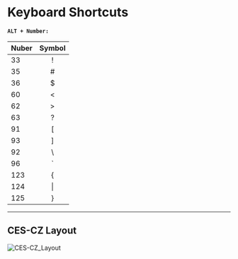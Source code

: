 # Keyboard Shortcuts

**`ALT + Number:`**

| Nuber | Symbol |
| :---- | :----: |
| 33    |   !    |
| 35    |   #    |
| 36    |   $    |
| 60    |   <    |
| 62    |   >    |
| 63    |   ?    |
| 91    |   [    |
| 93    |   ]    |
| 92    |   \\   |
| 96    |   `    |
| 123   |   {    |
| 124   |   \|   |
| 125   |   }    |

---

## CES-CZ Layout

![CES-CZ_Layout](./../002_Keyboard-Shortcuts🎹/CES-CZ_Layout.jpg)

